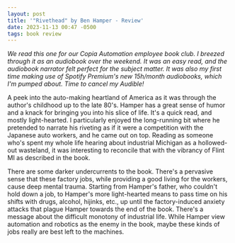 ```yaml
---
layout: post
title: '"Rivethead" by Ben Hamper - Review'
date: 2023-11-13 00:47 -0500
tags: book review
---
```


*We read this one for our Copia Automation employee book club. I breezed through it as an audiobook
over the weekend. It was an easy read, and the audiobook narrator felt perfect for the subject
matter. It was also my first time making use of Spotify Premium's new 15h/month audiobooks, which
I'm pumped about. Time to cancel my Audible!*

A peek into the auto-making heartland of America as it was through the author's childhood up to the
late 80's. Hamper has a great sense of humor and a knack for bringing you into his slice of life.
It's a quick read, and mostly light-hearted. I particularly enjoyed the long-running bit where he
pretended to narrate his riveting as if it were a competition with the Japanese auto workers, and he
came out on top. Reading as someone who's spent my whole life hearing about industrial Michigan as a
hollowed-out wasteland, it was interesting to reconcile that with the vibrancy of Flint MI as
described in the book.

There are some darker undercurrents to the book. There's a pervasive sense that these factory jobs,
while providing a good living for the workers, cause deep mental trauma. Starting from Hamper's
father, who couldn't hold down a job, to Hamper's more light-hearted means to pass time on his
shifts with drugs, alcohol, hijinks, etc., up until the factory-induced anxiety attacks that plague
Hamper towards the end of the book. There's a message about the difficult monotony of industrial
life. While Hamper view automation and robotics as the enemy in the book, maybe these kinds of jobs
really are best left to the machines.

